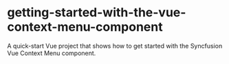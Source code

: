 # getting-started-with-the-vue-context-menu-component
A quick-start Vue project that shows how to get started with the Syncfusion Vue Context Menu component.
